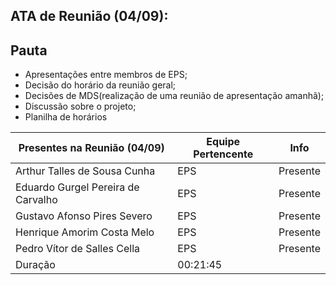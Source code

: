## ATA de Reunião (04/09):

## Pauta

- Apresentações entre membros de EPS;
- Decisão do horário da reunião geral;
- Decisões de MDS(realização de uma reunião de apresentação amanhã);
- Discussão sobre o projeto;
- Planilha de horários

| <b>Presentes na Reunião (04/09)</b> | <b>Equipe Pertencente</b> | <b>Info</b> |
| --- | --- | --- |
| Arthur Talles de Sousa Cunha | EPS | Presente |
| Eduardo Gurgel Pereira de Carvalho | EPS | Presente |
| Gustavo Afonso Pires Severo | EPS | Presente |
| Henrique Amorim Costa Melo | EPS | Presente |
| Pedro Vítor de Salles Cella | EPS | Presente |
| Duração | 00:21:45 |